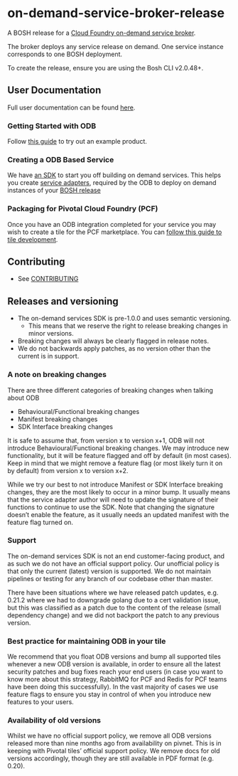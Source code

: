 # on-demand-service-broker-release
A BOSH release for a [Cloud Foundry on-demand service broker](https://github.com/pivotal-cf/on-demand-service-broker).

The broker deploys any service release on demand. One service instance corresponds to one BOSH deployment.

To create the release, ensure you are using the Bosh CLI v2.0.48+.

## User Documentation

Full user documentation can be found [here](https://docs.pivotal.io/svc-sdk/odb).

### Getting Started with ODB

Follow [this guide](https://docs.pivotal.io/svc-sdk/odb/getting-started.html) to try out an example product.

### Creating a ODB Based Service 

We have [an SDK](https://github.com/pivotal-cf/on-demand-services-sdk) to start you off building on demand services. This helps you create [service adapters](https://docs.pivotal.io/svc-sdk/odb/creating.html), required by the ODB to deploy on demand instances of your [BOSH release](https://bosh.io/docs)

### Packaging for Pivotal Cloud Foundry (PCF)

Once you have an ODB integration completed for your service you may wish to create a tile for the PCF marketplace. You can [follow this guide to tile development](https://docs.pivotal.io/svc-sdk/odb/0-15/tile.html).

## Contributing

- See [CONTRIBUTING](CONTRIBUTING.md) 

## Releases and versioning

- The on-demand services SDK is pre-1.0.0 and uses semantic versioning. 
   - This means that we reserve the right to release breaking changes in minor versions. 
- Breaking changes will always be clearly flagged in release notes. 
- We do not backwards apply patches, as no version other than the current is in support. 

### A note on breaking changes

There are three different categories of breaking changes when talking about ODB
- Behavioural/Functional breaking changes
- Manifest breaking changes
- SDK Interface breaking changes

It is safe to assume that, from version x to version x+1, ODB will not introduce Behavioural/Functional breaking changes. We may introduce new functionality, but it will be feature flagged and off by default (in most cases). Keep in mind that we might remove a feature flag (or most likely turn it on by default) from version x to version x+2.

While we try our best to not introduce Manifest or SDK Interface breaking changes, they are the most likely to occur in a minor bump. It usually means that the service adapter author will need to update the signature of their functions to continue to use the SDK. Note that changing the signature doesn’t enable the feature, as it usually needs an updated manifest with the feature flag turned on.

### Support

The on-demand services SDK is not an end customer-facing product, and as such we do not have an official support policy. Our unofficial policy is that only the current (latest) version is supported. We do not maintain pipelines or testing for any branch of our codebase other than master.

There have been situations where we have released patch updates, e.g. 0.21.2 where we had to downgrade golang due to a cert validation issue, but this was classified as a patch due to the content of the release (small dependency change) and we did not backport the patch to any previous version.

### Best practice for maintaining ODB in your tile

We recommend that you float ODB versions and bump all supported tiles whenever a new ODB version is available, in order to ensure all the latest security patches and bug fixes reach your end users (in case you want to know more about this strategy, RabbitMQ for PCF and Redis for PCF teams have been doing this successfully). In the vast majority of cases we use feature flags to ensure you stay in control of when you introduce new features to your users.

### Availability of old versions

Whilst we have no official support policy, we remove all ODB versions released more than nine months ago from availability on pivnet. This is in keeping with Pivotal tiles’ official support policy. We remove docs for old versions accordingly, though they are still available in PDF format (e.g. 0.20).
